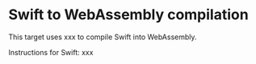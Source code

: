 # Swift to WebAssembly compilation

This target uses xxx to compile Swift into WebAssembly.

Instructions for Swift: xxx
